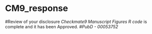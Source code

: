 # CM9_response

#Review of your disclosure *Checkmate9 Manuscript Figures R code* is complete and it has been Approved.
#*PubD - 00053752*
